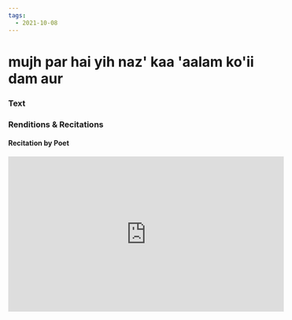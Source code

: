 ```yaml
---
tags:
  - 2021-10-08
---
```

# mujh par hai yih naz' kaa 'aalam ko'ii dam aur

### Text
### Renditions & Recitations

#### Recitation by Poet

<iframe width="560" height="315" src="https://www.youtube.com/embed/7HJc2q9NfJU" title="YouTube video player" frameborder="0" allow="accelerometer; autoplay; clipboard-write; encrypted-media; gyroscope; picture-in-picture" allowfullscreen></iframe>

